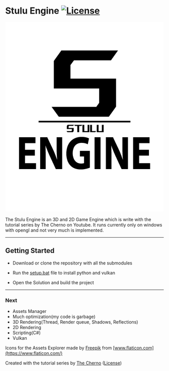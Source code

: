 # Stulu Engine [![License](https://img.shields.io/github/license/TheCherno/Hazel.svg)](https://github.com/Stulu08/SEngine/blob/master/LICENSE)
<p align="center">
  <img width="600" height="600" src="https://github.com/stulu08/SEngine/raw/main/resources/logo/engine-logo.png">
</p>

The Stulu Engine is an 3D and 2D Game Engine which is write with the tutorial series by The Cherno on Youtube. It runs currently only on windows with opengl and not very much is implemented.

***

## Getting Started

- Download or clone the repository with all the submodules

- Run the [setup.bat](https://github.com/stulu08/SEngine/blob/main/generateProjects.bat) file to install python and vulkan

- Open the Solution and build the project


***
### Next
- Assets Manager
- Much optimization(my code is garbage)
- 3D Rendering(Thread, Render queue, Shadows, Reflections)
- 2D Rendering
- Scripting(C#)
- Vulkan


Icons for the Assets Explorer made by [Freepik](https://www.freepik.com) from [www.flaticon.com](https://www.flaticon.com/)

Created with the tutorial series by [The Cherno](https://www.youtube.com/playlist?list=PLlrATfBNZ98dC-V-N3m0Go4deliWHPFwT) ([License](https://github.com/TheCherno/Hazel/blob/master/LICENSE))
